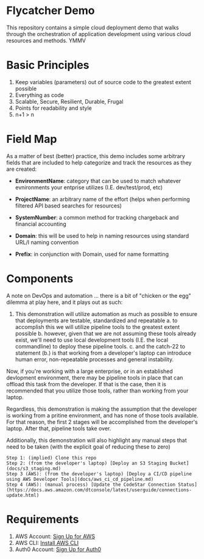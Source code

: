 # Flycatcher Demo

This repository contains a simple cloud deployment demo that walks through the orchestration of application development using various cloud resources and methods. YMMV

# Basic Principles

1. Keep variables (parameters) out of source code to the greatest extent possible
2. Everything as code
3. Scalable, Secure, Resilient, Durable, Frugal
4. Points for readability and style
5. n+1 > n

# Field Map

As a matter of best (better) practice, this demo includes some arbitrary fields that are included to help categorize and track the resources as they are created:

- **EnvironmentName**: category that can be used to match whatever evnironments your entprise utilizes (I.E. dev/test/prod, etc)

- **ProjectName**: an arbitrary name of the effort (helps when performing filtered API based searches for resources)

- **SystemNumber**: a common method for tracking chargeback and financial accounting

- **Domain**: this will be used to help in naming resources using standard URL/I naming convention

- **Prefix**: in conjunction with Domain, used for name formatting

# Components

A note on DevOps and automation ... there is a bit of "chicken or the egg" dilemma at play here, and it plays out as such:

1. This demonstration will utilize automation as much as possible to ensure that deployments are testable, standardized and repeatable
    a. to accomplish this we will utilize pipeline tools to the greatest extent possible
    b. however, given that we are not assuming these tools already exist, we'll need to use local development tools (I.E. the local commandline) to deploy these pipeline tools.
    c. and the catch-22 to statement (b.) is that working from a developer's laptop can introduce human error,  non-repeatable processes and general instability.

Now, if you're working with a large enterprise, or in an established devlopment environment, there may be pipeline tools in place that can offload this task from the developer.  If that is the case, then it is recommended that you utilize those tools, rather than working from your laptop.  

Regardless, this demonstration is making the assumption that the developer is working from a pritine environment, and has none of those tools available.  For that reason, the first 2 stages will be accomplished from the developer's laptop.  After that, pipeline tools take over.

Additionally, this demonstration will also highlight any manual steps that need to be taken (with the explicit goal of reducing these to zero)

    Step 1: (implied) Clone this repo
    Step 2: (from the developer's laptop) [Deploy an S3 Staging Bucket](docs/s3_staging.md)
    Step 3 (AWS): (from the developer's laptop) [Deploy a CI/CD pipeline using AWS Developer Tools](docs/aws_ci_cd_pipeline.md)
    Step 4 (AWS): (manual process) [Update the CodeStar Connection Status](https://docs.aws.amazon.com/dtconsole/latest/userguide/connections-update.html)


# Requirements

1. AWS Account: [Sign Up for AWS](https://portal.aws.amazon.com/billing/signup#/start)
2. AWS CLI: [Install AWS CLI](https://docs.aws.amazon.com/cli/latest/userguide/install-cliv2.html)
3. Auth0 Account: [Sign Up for Auth0](https://auth0.com/signup)
